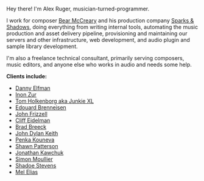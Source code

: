 Hey there! I'm Alex Ruger, musician-turned-programmer.


I work for composer [Bear McCreary](https://bearmccreary.com/) and his production company [Sparks & Shadows](https://sparksandshadows.com/), doing everything from writing internal tools, automating the music production and asset delivery pipeline, provisioning and maintaining our servers and other infrastructure, web development, and audio plugin and sample library development.

<!-- I believe that making music on a computer has a lot of room for improvement, and that utilizing the open source tools and protocols that made the internet great in the first place will provide at least *part* of the path that'll get us there. In that spirit, here are a few of the projects I'm working on: -->
<!-- * [`daws`](https://github.com/rewgs/daws): A Go package for working with any and all DAW to the maximum extent that the DAW offers. Still very much in progress. -->
<!-- * [`Reaify`](https://github.com/rewgs/reaify): A Lua library for the Reaper API intended to make it feel a touch more "batteries included." -->
<!-- * `ReaWrite`: Generates a Python wrapper for the Reaper API from its source. -->
<!-- * `ReaConform`: Automates conforming cues to new picture. -->
<!-- * `Cue Queue`: A cross-platform, DAW-agnostic solution for automated stem-printing. Utilizes `daws` under the hood. -->
<!-- * `DAW Report`: A crowd-sourced database for DAW/plugin/OS/etc version compatability and stability reports. -->
<!-- * `Sideman`: A companion app for Digital Performer. Utilizes `daws` under the hood. -->

I'm also a freelance technical consultant, primarily serving composers, music editors, and anyone else who works in audio and needs some help.

**Clients include:**
* [Danny Elfman](https://www.dannyelfman.com/)
* [Inon Zur](http://www.inonzur.com/)
* [Tom Holkenborg aka Junkie XL](https://tomholkenborg.com/)
* [Edouard Brenneisen](https://eb-music.net/)
* [John Frizzell](https://www.instagram.com/johncfrizzell/)
* [Cliff Eidelman](https://www.cliffeidelman.com/about-1)
* [Brad Breeck](https://www.bradbreeck.com/)
* [John Dylan Keith](https://www.jdkeith.com/)
* [Penka Kouneva](https://www.imdb.com/name/nm0468008/)
* [Shawn Patterson](https://shawnpatterson.com/)
* [Jonathan Kawchuk](https://jonathankawchuk.com/)
* [Simon Moullier](https://www.simonmoullier.com/)
* [Shadoe Stevens](https://en.wikipedia.org/wiki/Shadoe_Stevens)
* [Mel Elias](https://www.instagram.com/meleliascomposer/)
